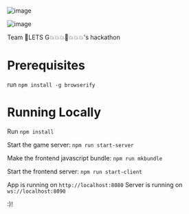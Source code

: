 ![image](https://user-images.githubusercontent.com/84749026/165859842-91b034a9-6b9a-4e04-ac06-4037b3918a5b.png)

![image](https://img.shields.io/badge/awesome-yes-blue)

Team :lizard:LETS G:boom::boom::boom::exploding_head::boom::boom::boom:'s hackathon

# Prerequisites

run `npm install -g browserify`

# Running Locally

Run `npm install`

Start the game server: `npm run start-server`

Make the frontend javascript bundle: `npm run mkbundle`

Start the frontend server: `npm run start-client`

App is running on `http://localhost:8080`
Server is running on `ws://localhost:8090`

:)!
